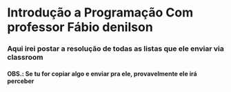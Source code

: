 # Introdução a Programação Com professor Fábio denilson
<h3>Aqui irei postar a resolução de todas as listas que ele enviar via classroom</h3>
<h4>OBS.: Se tu for copiar algo e enviar pra ele, provavelmente ele irá perceber </h4>